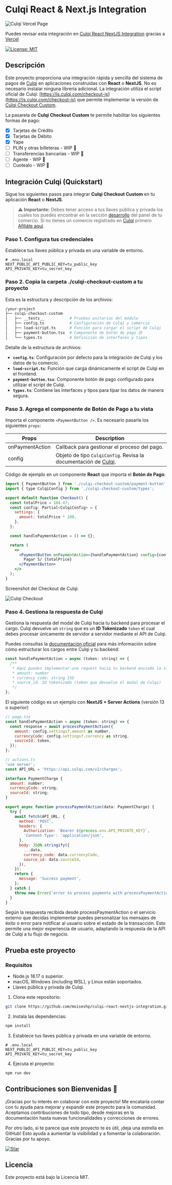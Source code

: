 # Culqi React & Next.js Integration

![Culqi Vercel Page](https://culqi-react-nextjs.vercel.app/screenshot-1.png)

Puedes revisar esta integración en [Culqi React NextJS Integration](https://culqi-react-nextjs.vercel.app/) gracias a [Vercel](https://vercel.com)

[![License: MIT](https://img.shields.io/badge/License-MIT-green.svg)](LICENSE)

## Descripción

Este proyecto proporciona una integración rápida y sencilla del sistema de pagos de [Culqi](https://culqi.com) en aplicaciones construidas con **React** o **NextJS**. No es necesario instalar ninguna librería adicional. La integración utiliza el script oficial de Culqi: [https://js.culqi.com/checkout-js](https://js.culqi.com/checkout-js) que permite implementar la versión de [Culqi Checkout Custom](https://docs.culqi.com/es/documentacion/checkout/v4/culqi-checkout-custom/).

La pasarela de **Culqi Checkout Custom** te permite habilitar los siguientes formas de pago:

- [x] Tarjetas de Crédito
- [x] Tarjetas de Débito
- [x] Yape
- [ ] PLIN y otras billeteras - WIP 🚧
- [ ] Transferencias bancarias - WIP 🚧
- [ ] Agente - WIP 🚧
- [ ] Cuotealo - WIP 🚧

## Integración Culqi (Quickstart)

Sigue los siguientes pasos para integrar **Culqi Checkout Custom** en tu aplicación **React** o **NextJS**.

> ⚠️ **Importante:** Debes tener acceso a tus llaves pública y privada los cuales los puedes encontrar en la sección [desarrollo](https://mipanel.culqi.com/development/apikeys) del panel de tu comercio. Si no tienes un comercio registrado en [Culqi](https://afiliate.culqi.com/) primero [Afiliáte aquí](https://afiliate.culqi.com/online/step1).

### Paso 1. Configura tus credenciales

Establece tus llaves pública y privada en una variable de entorno.

```env
# .env.local
NEXT_PUBLIC_API_PUBLIC_KEY=tu_public_key
API_PRIVATE_KEY=tu_secret_key
```

### Paso 2. Copia la carpeta ./culqi-checkout-custom a tu proyecto

Esta es la estructura y descripción de los archivos:

```bash
/your-project
├── culqi-checkout-custom
│   ├── __tests__           # Pruebas unitarias del módulo
│   ├── config.ts           # Configuración de Culqi y comercio
│   ├── load-script.ts      # Función para cargar el script de Culqi
│   ├── payment-button.tsx  # Componente de botón de pago 😍
│   └── types.ts            # Definición de interfaces y tipos
```

Detalle de la estructura de archivos:

- **`config.ts`**: Configuración por defecto para la integración de Culqi y los datos de tu comercio.
- **`load-script.ts`**: Función que carga dinámicamente el script de Culqi en el frontend.
- **`payment-button.tsx`**: Componente botón de pago configurado para utilizar el script de Culqi.
- **`types.ts`**: Contiene las interfaces y tipos para tipar los datos de manera segura.

### Paso 3. Agrega el componente de Botón de Pago a tu vista

Importa el componente `<PaymentButton />`. Es necesario pasarle los siguientes `props`:

| Props           | Description                                                                                                                                                                                                       |
| --------------- | ----------------------------------------------------------------------------------------------------------------------------------------------------------------------------------------------------------------- |
| onPaymentAction | Callback para gestionar el proceso del pago.                                                                                                                                                                      |
| config          | Objeto de tipo `CulqiConfig`. Revisa la documentación de [Culqi](https://docs.culqi.com/es/documentacion/checkout/v4/culqi-checkout-custom/#paso-2-configura-el-custom-culqi-checkout-para-tokenizar-la-tarjeta). |

Código de ejemplo en un componente **React** que importa el **Botón de Pago**:

```jsx
import { PaymentButton } from './culqi-checkout-custom/payment-button';
import { type CulqiConfig } from './culqi-checkout-custom/types';

export default function Checkout() {
  const totalPrice = 184.47;
  const config: Partial<CulqiConfig> = {
    settings: {
      amount: totalPrice * 100,
    },
  };

  const handlePaymentAction = () => {};

  return (
    <>
      <PaymentButton onPaymentAction={handlePaymentAction} config={config}>
        Pagar S/ {totalPrice}
      </PaymentButton>
    </>
  );
}
```

Screenshot del Checkout de Culqi:

![Culqi Checkout](https://culqi-react-nextjs.vercel.app/screenshot-3.png)

### Paso 4. Gestiona la respuesta de Culqi

Gestiona la respuesta del modal de Culqi hacia tu backend para procesar el cargo. Culqi devuelve un `string` que es un **ID Tokenizado** `token` el cual debes procesar únicamente de servidor a servidor mediante el API de Culqi.

Puedes consultas la [documentación oficial](https://apidocs.culqi.com/#tag/Cargos/Objeto-cargo) para más información sobre cómo estructurar los cargos entre Culqi y tu backend:

```jsx
const handlePaymentAction = async (token: string) => {
  /**
   * Aquí puedes implementar una request hacia tu backend enviado la siguiente información:
   * amount: number
   * currency_code: string ISO
   * source_id: ID tokenizado (token que devuelve el modal de Culqi)
   */
};
```

El siguiente código es un ejemplo con **NextJS + Server Actions** (versión 13 o superior)

```jsx
// page.tsx
const handlePaymentAction = async (token: string) => {
  const response = await processPaymentAction({
    amount: config.settings?.amount as number,
    currencyCode: config.settings?.currency as string,
    sourceId: token,
  });
};
```

```js
// actions.ts
'use server';
const API_URL = 'https://api.culqi.com/v2/charges';

interface PaymentCharge {
  amount: number;
  currencyCode: string;
  sourceId: string;
}

export async function processPaymentAction(data: PaymentCharge) {
  try {
    await fetch(API_URL, {
      method: 'POST',
      headers: {
        Authorization: `Bearer ${process.env.API_PRIVATE_KEY}`,
        'Content-Type': 'application/json',
      },
      body: JSON.stringify({
        ...data,
        currency_code: data.currencyCode,
        source_id: data.sourceId,
      }),
    });
    return {
      message: 'Success payment',
    };
  } catch {
    throw new Error('error to process paymento with processPaymentAction');
  }
}
```

Según la respuesta recibida desde processPaymentAction o el servicio externo que decidas implementar puedes personalizar los mensajes de éxito o error para notificar al usuario sobre el estado de la transacción. Esto permite una mejor experiencia de usuario, adaptando la respuesta de la API de Culqi a tu flujo de negocio.

## Prueba este proyecto

### Requisitos

- Node.js 18.17 o superior.
- macOS, Windows (including WSL), y Linux están soportados.
- Llaves pública y privada de Culqi.

1. Clona este repositorio:

```bash
git clone https://github.com/moiseshp/culqi-react-nextjs-integration.git
```

2. Instala las dependencias:

```bash
npm install
```

3. Establece tus llaves pública y privada en una variable de entorno.

```env
# .env.local
NEXT_PUBLIC_API_PUBLIC_KEY=tu_public_key
API_PRIVATE_KEY=tu_secret_key
```

4. Ejecuta el proyecto:

```bash
npm run dev
```

## Contribuciones son Bienvenidas 🎉

¡Gracias por tu interés en colaborar con este proyecto! Me encataría contar con tu ayuda para mejorar y expandir este proyecto para la comunidad. Aceptamos contribuciones de todo tipo, desde mejoras en la documentación hasta nuevas funcionalidades y correcciones de errores.

Por otro lado, si te parece que este proyecto te es útil, ¡deja una estrella en GitHub! Esto ayuda a aumentar la visibilidad y a fomentar la colaboración. Gracias por tu apoyo.

[![Star](https://img.shields.io/github/stars/moiseshp/culqi-react-nextjs-integration?style=social)](https://github.com/moiseshp/culqi-react-nextjs-integration)

## Licencia

Este proyecto está bajo la Licencia MIT.
